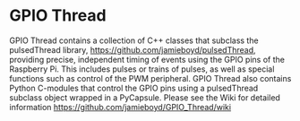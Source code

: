 # GPIO Thread
GPIO Thread contains a collection of C++ classes that subclass the pulsedThread library, https://github.com/jamieboyd/pulsedThread, providing precise, independent timing of events using the GPIO pins of the Raspberry Pi.  This includes pulses or trains of pulses, as well as special functions such as control of the PWM peripheral. GPIO Thread also contains Python C-modules that control the GPIO pins using a pulsedThread subclass object wrapped in a PyCapsule. 
Please see the Wiki for detailed information
https://github.com/jamieboyd/GPIO_Thread/wiki
